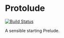 Protolude
=========

[![Build Status](https://travis-ci.org/sdiehl/protolude.svg?branch=master)](https://travis-ci.org/sdiehl/protolude)

A sensible starting Prelude.
